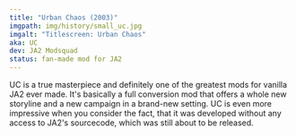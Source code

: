 ```yaml
---
title: "Urban Chaos (2003)"
imgpath: img/history/small_uc.jpg
imgalt: "Titlescreen: Urban Chaos"
aka: UC 
dev: JA2 Modsquad 
status: fan-made mod for JA2 
---
```


UC is a true masterpiece and definitely one of the greatest mods for vanilla JA2 ever made. It's basically a full conversion mod that offers a whole new storyline and a new campaign in a brand-new setting.
UC is even more impressive when you consider the fact, that it was developed without any access to JA2's sourcecode, which was still about to be released.

